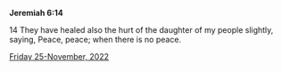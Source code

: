 **Jeremiah 6:14**

14 They have healed also the hurt of the daughter of my people slightly, saying, Peace, peace; when there is no peace.

[Friday 25-November, 2022](https://t.me/s/daily_scripture)
